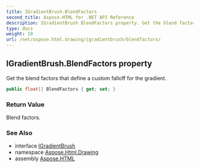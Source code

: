 ```yaml
---
title: IGradientBrush.BlendFactors
second_title: Aspose.HTML for .NET API Reference
description: IGradientBrush BlendFactors property. Get the blend factors that define a custom falloff for the gradient
type: docs
weight: 10
url: /net/aspose.html.drawing/igradientbrush/blendfactors/
---
```

## IGradientBrush.BlendFactors property

Get the blend factors that define a custom falloff for the gradient.

```csharp
public float[] BlendFactors { get; set; }
```

### Return Value

Blend factors.

### See Also

* interface [IGradientBrush](../)
* namespace [Aspose.Html.Drawing](../../../aspose.html.drawing/)
* assembly [Aspose.HTML](../../../)
